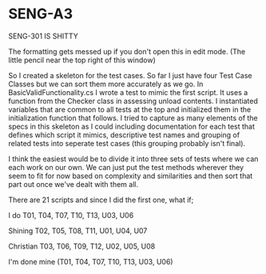 # SENG-A3
SENG-301 IS SHITTY


  The formatting gets messed up if you don't open this in edit mode. (The little pencil near the top right of this window)

  So I created a skeleton for the test cases. So far I just have four Test Case Classes but we can sort them more accurately as we go. In BasicValidFunctionality.cs I wrote a test to mimic the first script. It uses a function from the Checker class in assessing unload contents. I instantiated variables that are common to all tests at the top and initialized them in the initialization function that follows. I tried to capture as many elements of the specs in this skeleton as I could including documentation for each test that defines which script it mimics, descriptive test names and grouping of related tests into seperate test cases (this grouping probably isn't final).

  
  I think the easiest would be to divide it into three sets of tests where we can each work on our own. We can just put the test methods wherever they seem to fit for now based on complexity and similarities and then sort that part out once we've dealt with them all.
  
  There are 21 scripts and since I did the first one, what if;
  
  I do      T01, T04, T07, T10, T13, U03, U06
  
  Shining   T02, T05, T08, T11, U01, U04, U07
  
  Christian T03, T06, T09, T12, U02, U05, U08

  
  I'm done mine (T01, T04, T07, T10, T13, U03, U06)
  
